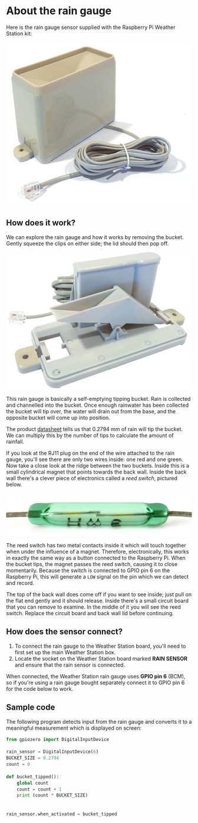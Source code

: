 # About the rain gauge

Here is the rain gauge sensor supplied with the Raspberry Pi Weather Station kit:

![Rain Gauge](../lesson-1/images/rain_gauge.jpg)

## How does it work?

We can explore the rain gauge and how it works by removing the bucket. Gently squeeze the clips on either side; the lid should then pop off.

![](../lesson-1/images/rain_gauge_open.jpg)

This rain gauge is basically a self-emptying tipping bucket. Rain is collected and channelled into the bucket. Once enough rainwater has been collected the bucket will tip over, the water will drain out from the base, and the opposite bucket will come up into position.

The product [datasheet](https://www.argentdata.com/files/80422_datasheet.pdf) tells us that 0.2794 mm of rain will tip the bucket. We can multiply this by the number of tips to calculate the amount of rainfall.

If you look at the RJ11 plug on the end of the wire attached to the rain gauge, you'll see there are only two wires inside: one red and one green. Now take a close look at the ridge between the two buckets. Inside this is a small cylindrical magnet that points towards the back wall. Inside the back wall there's a clever piece of electronics called a *reed switch*, pictured below.

![](../lesson-1/images/reed_switch.jpg)

The reed switch has two metal contacts inside it which will touch together when under the influence of a magnet. Therefore, electronically, this works in exactly the same way as a button connected to the Raspberry Pi. When the bucket tips, the magnet passes the reed switch, causing it to close momentarily. Because the switch is connected to GPIO pin 6 on the Raspberry Pi, this will generate a `LOW` signal on the pin which we can detect and record.

The top of the back wall does come off if you want to see inside; just pull on the flat end gently and it should release. Inside there's a small circuit board that you can remove to examine. In the middle of it you will see the reed switch. Replace the circuit board and back wall lid before continuing.


## How does the sensor connect?

1. To connect the rain gauge to the Weather Station board, you'll need to first set up the main Weather Station box.
1. Locate the socket on the Weather Station board marked **RAIN SENSOR** and ensure that the rain sensor is connected.

When connected, the Weather Station rain gauge uses **GPIO pin 6** (BCM), so if you're using a rain gauge bought separately connect it to GPIO pin 6 for the code below to work.

## Sample code

The following program detects input from the rain gauge and converts it to a meaningful measurement which is displayed on screen:

  ```python
  from gpiozero import DigitalInputDevice

  rain_sensor = DigitalInputDevice(6)
  BUCKET_SIZE = 0.2794
  count = 0

  def bucket_tipped():
      global count
      count = count + 1
      print (count * BUCKET_SIZE)


  rain_sensor.when_activated = bucket_tipped
```
